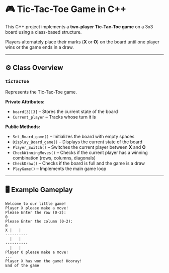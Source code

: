 # 🎮 Tic-Tac-Toe Game in C++

This C++ project implements a **two-player Tic-Tac-Toe game** on a 3x3 board using a class-based structure.  

Players alternately place their marks (**X** or **O**) on the board until one player wins or the game ends in a draw.  

---

## ⚙️ Class Overview

### `ticTacToe`
Represents the Tic-Tac-Toe game.

**Private Attributes:**
- `board[3][3]` – Stores the current state of the board  
- `Current_player` – Tracks whose turn it is  

**Public Methods:**
- `Set_Board_game()` – Initializes the board with empty spaces  
- `Display_Board_game()` – Displays the current state of the board  
- `Player_Switch()` – Switches the current player between **X** and **O**  
- `CheckWinningMoves()` – Checks if the current player has a winning combination (rows, columns, diagonals)  
- `CheckDraw()` – Checks if the board is full and the game is a draw  
- `PlayGame()` – Implements the main game loop  

---

## 🖥️ Example Gameplay

```text
Welcome to our little game!
Player X please make a move!
Please Enter the row (0-2):
0
Please Enter the column (0-2):
0
X |   |  
----------
  |   |  
----------
  |   |  
Player O please make a move!
...
Player X has won the game! Hooray!
End of the game
